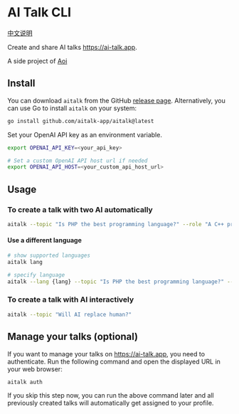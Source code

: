 # AI Talk CLI

[中文说明](/README-cn.md)

Create and share AI talks https://ai-talk.app. 

A side project of [Aoi](https://github.com/shellfly/aoi)

## Install
You can download `aitalk` from the GitHub [release page](https://github.com/aitalk-app/aitalk/releases). Alternatively, you can use Go to install `aitalk` on your system:

```bash
go install github.com/aitalk-app/aitalk@latest
```

Set your OpenAI API key as an environment variable.


```bash
export OPENAI_API_KEY=<your_api_key>

# Set a custom OpenAI API host url if needed
export OPENAI_API_HOST=<your_custom_api_host_url>
```

## Usage
### To create a talk with two AI automatically

```bash
aitalk --topic "Is PHP the best programming language?" --role "A C++ programmer who think C++ is best" --role "A PHP programmer who believe PHP is best"
```

#### Use a different language

```bash
# show supported languages
aitalk lang

# specify language
aitalk --lang {lang} --topic "Is PHP the best programming language?" --role "A C++ programmer who think C++ is best" --role "A PHP programmer who believe PHP is best"
```

### To create a talk with AI interactively

```bash
aitalk --topic "Will AI replace human?"
```

## Manage your talks (optional)
If you want to manage your talks on https://ai-talk.app, you need to authenticate. Run the following command and open the displayed URL in your web browser:

```bash
aitalk auth
```

If you skip this step now, you can run the above command later and all previously created talks will automatically get assigned to your profile.
